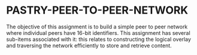 # PASTRY-PEER-TO-PEER-NETWORK
The objective of this assignment is to build a simple peer to peer network where individual peers have 16-bit identifiers. This assignment has several sub-items associated with it: this relates to constructing the logical overlay and traversing the network efficiently to store and retrieve content.
